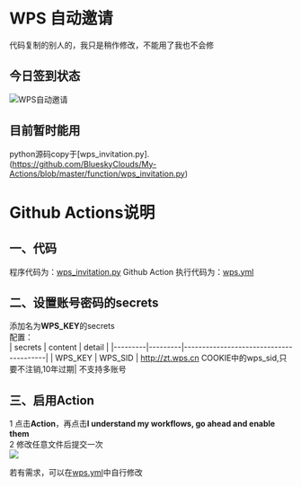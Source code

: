 # WPS 自动邀请
代码复制的别人的，我只是稍作修改，不能用了我也不会修

## 今日签到状态

![WPS自动邀请](https://github.com/HiJohnDoe/my_checkin_actions/workflows/WPS%E8%87%AA%E5%8A%A8%E9%82%80%E8%AF%B7/badge.svg)


## 目前暂时能用
python源码copy于[wps_invitation.py].(https://github.com/BlueskyClouds/My-Actions/blob/master/function/wps_invitation.py)



# Github Actions说明
## 一、代码
程序代码为：[wps_invitation.py](./wps/wps_invitation.py  )
Github Action 执行代码为：[wps.yml](./github/workflows/wps.yml)
## 二、设置账号密码的secrets
添加名为**WPS_KEY**的secrets  
配置：  
| secrets | content |              detail                    |
|---------|---------|----------------------------------------|
| WPS_KEY	| WPS_SID	| http://zt.wps.cn COOKIE中的wps_sid,只要不注销,10年过期|
不支持多账号  

## 三、启用Action
1 点击**Action**，再点击**I understand my workflows, go ahead and enable them**  
2 修改任意文件后提交一次  
![](http://tu.yaohuo.me/imgs/2020/06/34ca160c972b9927.png)

若有需求，可以在[wps.yml](./.github/workflows/wps.yml)中自行修改

